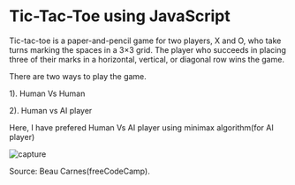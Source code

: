 # Tic-Tac-Toe using JavaScript
Tic-tac-toe is a paper-and-pencil game for two players, X and O, who take turns marking the spaces in a 3×3 grid. The player who succeeds in placing three of their marks in a horizontal, vertical, or diagonal row wins the game. 

There are two ways to play the game.

1). Human Vs Human

2). Human vs AI player
                                    
   Here, I have prefered Human Vs AI player using minimax algorithm(for AI player)
   
   ![capture](https://user-images.githubusercontent.com/36665975/44305514-e8259880-a396-11e8-803c-faaf9529b4b8.PNG)



Source: Beau Carnes(freeCodeCamp).
